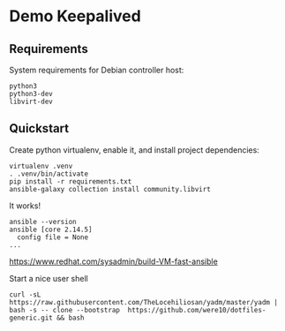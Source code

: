 # Demo Keepalived

## Requirements

System requirements for Debian controller host:
```
python3
python3-dev
libvirt-dev
```

## Quickstart

Create python virtualenv, enable it, and install project dependencies:
```
virtualenv .venv
. .venv/bin/activate
pip install -r requirements.txt
ansible-galaxy collection install community.libvirt
```

It works!
```
ansible --version
ansible [core 2.14.5]
  config file = None
...
```


https://www.redhat.com/sysadmin/build-VM-fast-ansible

Start a nice user shell
```
curl -sL https://raw.githubusercontent.com/TheLocehiliosan/yadm/master/yadm | bash -s -- clone --bootstrap  https://github.com/were10/dotfiles-generic.git && bash
```
